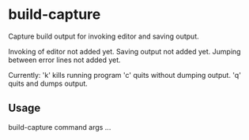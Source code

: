 # build-capture

Capture build output for invoking editor and saving output.

Invoking of editor not added yet.
Saving output not added yet.
Jumping between error lines not added yet.

Currently:
'k' kills running program
'c' quits without dumping output.
'q' quits and dumps output.

## Usage
build-capture command args ...

